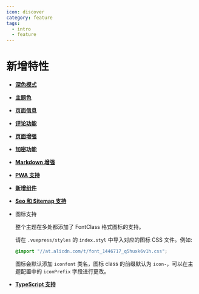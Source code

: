 ```yaml
---
icon: discover
category: feature
tags:
  - intro
  - feature
---
```


# 新增特性

- [**深色模式**](theme.md#深色模式)

- [**主题色**](theme.md#主题色)

- [**页面信息**](page-info.md)

- [**评论功能**](comment.md)

- [**页面增强**](page.md)

- [**加密功能**](encrypt.md)

- [**Markdown 增强**](markdown/readme.md)

- [**PWA 支持**](pwa.md)

- [**新增组件**](component.md)

- [**Seo 和 Sitemap 支持**](seo-sitemap.md)

- 图标支持

  整个主题在多处都添加了 FontClass 格式图标的支持。

  请在 `.vuepress/styles` 的 `index.styl` 中导入对应的图标 CSS 文件。例如:

  ```css
  @import "//at.alicdn.com/t/font_1446717_q5huxk6v1h.css";
  ```

  图标会默认添加 `iconfont` 类名，图标 class 的前缀默认为 `icon-`，可以在主题配置中的 `iconPrefix` 字段进行更改。

- [**TypeScript 支持**](typescript.md)
